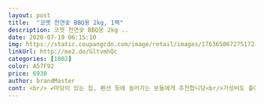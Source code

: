 ```yaml
---
layout: post 
title:  "코멧 천연숯 BBQ용 2kg, 1팩" 
description: 코멧 천연숯 BBQ용 2kg ..
date: 2020-07-19 06:15:10 
img: https://static.coupangcdn.com/image/retail/images/176365067275172-1aa717a4-3309-4c0e-b43c-c558b0364195.jpg 
linkUrl: http://me2.do/GltvmhQc 
categories: [1002] 
color: A57F92 
price: 6930 
author: brandMaster 
cont: <br/> ✔️마당이 있는 집, 펜션 등에 놀러가는 분들에게 추천합니당<br/>가성비도 좋아서 막 썼어요.<br/>ㅎㅎㅎ<br/>고기를 사긴 쉬워도 숯은 무겁고 가루날려서 막상 구하려고 하면 애매하더라고요<br/>그냥 장작으로만 하면 불이 붙긴하는데 좀 오래걸리고... <br/><br/>그래서 숯은 정말 필수인데요.<br/><br/>다 쓰고 재이용 하고 싶어요! 역시 고기는 숯에 구워야 제맛인 것 같아요.<br/><br/>마트에서 파는 숯 대비 가격이 많이 저렴하고 제품 포장이 튼튼해서 보관하기 좋네요!<br/>바베큐할때 꼭 숯이 필요하더라구요.<br/><br/>빨리 코로나가 종식되어서.<br/>.<br/> 매주 캠핑을 가고싶네요 ㅠ<br/> -ㅠ<br/>숯 구성은 착화탄과 숯으로 구성되어 있고요 착화탄이 불 붙이는 데 도움이 되어 불 붙이기가 너무 쉽습니다.<br/> 또한 숯 역시 상태 좋고요 지속력 역시 길어서 고기를 길게 구울 수 있었습니다.<br/><br/>야외이고 사람들도 거의 없어서 그래도 괜찮더라구요!!<br/>용량도 2kg 대용량이라, 아주 든든합니다!<br/>이건 포장이 잘 되어있어서 보관하거나 차에 실을때도 편하고 이동할때도 쏟아질 염려가 없었어요<br/>인적이 드문 곳으로 가보았어요.<br/><br/>잘 쓰고 또 구매하겠습니다!<br/> 
---
```

 